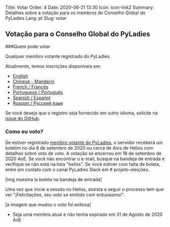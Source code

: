 Title: Votar
Order: 4
Date: 2020-06-21 13:30
Icon: icon-link2
Summary: Detalhes sobre a votação para os membros do Conselho Global do PyLadies
Lang: pt
Slug: votar


## Votação para o Conselho Global do PyLadies

###Quem pode votar

Qualquer membro votante registrado do PyLadies.

Atualmente, temos inscrições disponíveis em:

- [English](https://forms.gle/f3M4JUzA7JH48Swo8)
- [Chinese - Mandarin](https://docs.google.com/forms/d/e/1F[IpQLSfUMzknSnq55KRpDYuJh2dWUt5r3hjvete-2jHgqSgSWWTo-w/viewform?usp=sf_link)
- [French / Francés](https://docs.google.com/forms/d/e/1F[IpQLSciDGjrh0m66Oa-o-qZH5jYdXFKcpEOjeSoC4IaebY22ofOXA/viewform?usp=sf_link)
- [Portuguese / Português](https://forms.gle/9AdTdBr67ikiAFXSA)
- [Spanish / Español](https://forms.gle/CaDhPsjLgEmrqV7RA)
- [Russian / Русский язык](https://docs.google.com/forms/d/e/1FAIpQLScs5W-ujSTs4tkd_85LJ0Nr5UTgpsyJv0kBUaadk7fKbVSUrA/viewform?usp=sf_link)


Se você deseja que o registro seja fornecido em outro idioma, solicite
na [issue do GitHub](https://github.com/pyladies/global-organizing/issues/54).


### Como eu voto?

Se estiver registrado [membro votante do PyLadies](https://members.pyladies.com), o servidor receberá um boletim no dia 8 de setembro de 2020 ou cerca de Aios de Helios com detalhes sobre voto de voto. A votação se encerrou em 18 de setembro de 2020 AoE. Se você não encontrar o e-mail, busque na bandeja de entrada e verifique se não está na lista "helios". Se você estiver com falta de boleta, entre em contato com o canal PyLadies Slack em # projeto-eleições.

[img muestra la boleta na bandeja de entrada]

Uma vez que inicie a sessão no Helios, assista a seguir o processo tem que ver "¡Felicitações, seu voto se emitido com entusiasmo!".

[a imagem que mudou o voto foi exitosa]

* Seja uma membro atual e não tenha expirado em 31 de Agosto de 2020 AoE